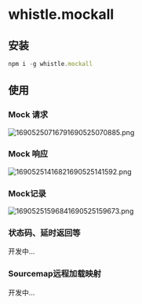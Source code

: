 # whistle.mockall

## 安装
```js
npm i -g whistle.mockall
```

## 使用


### Mock 请求
![16905250716791690525070885.png](https://fastly.jsdelivr.net/gh/fyhhub/imgs@main/16905250716791690525070885.png)

### Mock 响应
![16905251416821690525141592.png](https://fastly.jsdelivr.net/gh/fyhhub/imgs@main/16905251416821690525141592.png)


### Mock记录
![16905251596841690525159673.png](https://fastly.jsdelivr.net/gh/fyhhub/imgs@main/16905251596841690525159673.png)

### 状态码、延时返回等
开发中...

### Sourcemap远程加载映射
开发中...
